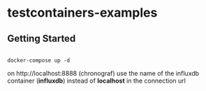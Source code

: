 # testcontainers-examples

## Getting Started


```shell 

docker-compose up -d

```

on http://localhost:8888 (chronograf) use the name of the influxdb container (**influxdb**) instead of **localhost** in the connection url